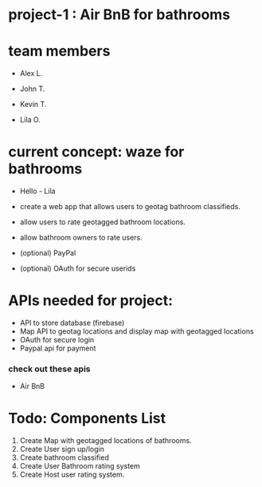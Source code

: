 # project-1 : Air BnB for bathrooms


# team members

- Alex L.

- John T.

- Kevin T.

- Lila O.


# current concept: waze for bathrooms
- Hello - Lila
- create a web app that allows users to geotag bathroom classifieds.
  
- allow users to rate geotagged bathroom locations.
- allow bathroom owners to rate users.
- (optional) PayPal
- (optional) OAuth for secure userids

  

# APIs needed for project:
- API to store database (firebase)
- Map API to geotag locations and display map with geotagged locations
- OAuth for secure login
- Paypal api for payment

### check out these apis
- Air BnB
  


# Todo: Components List
1. Create Map with geotagged locations of bathrooms.
2. Create User sign up/login
3. Create bathroom classified
4. Create User Bathroom rating system
5. Create Host user rating system.
